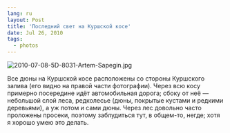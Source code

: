 ```yaml
---
lang: ru
layout: Post
title: 'Последний свет на Куршской косе'
date: Jul 26, 2010
tags:
  - photos
---
```


![2010-07-08-5D-8031-Artem-Sapegin.jpg](photo://255)

Все дюны на Куршской косе расположены со стороны Куршского залива (его видно на правой части фотографии). Через всю косу примерно посередине идёт автомобильная дорога; сбоку от неё — небольшой слой леса, редколесье (дюны, покрытые кустами и редкими деревьями), а уж потом и сами дюны. Через лес довольно часто проложены просеки, поэтому заблудиться тут, в общем-то, негде; хотя я хорошо умею это делать.
